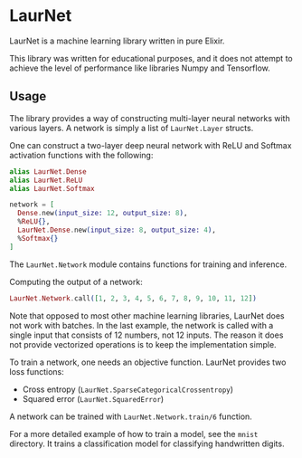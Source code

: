 # LaurNet

LaurNet is a machine learning library written in pure Elixir.

This library was written for educational purposes, and it does not attempt to
achieve the level of performance like libraries Numpy and Tensorflow.

## Usage

The library provides a way of constructing multi-layer neural networks with
various layers. A network is simply a list of `LaurNet.Layer` structs.

One can construct a two-layer deep neural network with ReLU and Softmax
activation functions with the following:

```elixir
alias LaurNet.Dense
alias LaurNet.ReLU
alias LaurNet.Softmax

network = [
  Dense.new(input_size: 12, output_size: 8),
  %ReLU{},
  LaurNet.Dense.new(input_size: 8, output_size: 4),
  %Softmax{}
]
```

The `LaurNet.Network` module contains functions for training and inference.

Computing the output of a network:

```elixir
LaurNet.Network.call([1, 2, 3, 4, 5, 6, 7, 8, 9, 10, 11, 12])
```

Note that opposed to most other machine learning libraries, LaurNet does not
work with batches. In the last example, the network is called with a single
input that consists of 12 numbers, not 12 inputs. The reason it does not provide
vectorized operations is to keep the implementation simple.

To train a network, one needs an objective function. LaurNet provides two loss
functions:

- Cross entropy (`LaurNet.SparseCategoricalCrossentropy`)
- Squared error (`LaurNet.SquaredError`)

A network can be trained with `LaurNet.Network.train/6` function.

For a more detailed example of how to train a model, see the `mnist` directory.
It trains a classification model for classifying handwritten digits.
